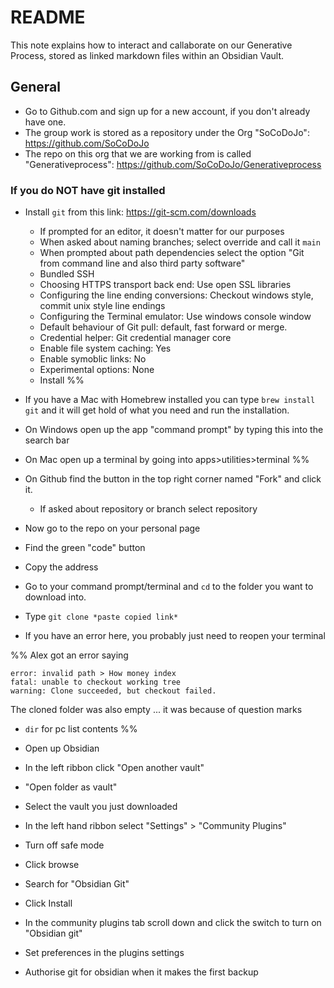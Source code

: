 # README

This note explains how to interact and callaborate on our Generative Process, stored as linked markdown files within an Obsidian Vault. 

## General
- Go to Github.com and sign up for a new account, if you don't already have one.
- The group work is stored as a repository under the Org "SoCoDoJo": https://github.com/SoCoDoJo
- The repo on this org that we are working from is called "Generativeprocess": https://github.com/SoCoDoJo/Generativeprocess

### If you do NOT have git installed
- Install `git` from this link: https://git-scm.com/downloads
	- If prompted for an editor, it doesn't matter for our purposes
	- When asked about naming branches; select override and call it `main`
	- When prompted about path dependencies select the option "Git from command line and also third party software"
	- Bundled SSH
	- Choosing HTTPS transport back end: Use open SSL libraries
	- Configuring the line ending conversions: Checkout windows style, commit unix style line endings
	- Configuring the Terminal emulator: Use windows console window
	- Default behaviour of Git pull: default, fast forward or merge.
	- Credential helper: Git credential manager core
	- Enable file system caching: Yes
	- Enable symoblic links: No
	- Experimental options: None
	- Install 
%%
- If you have a Mac with Homebrew installed you can type `brew install git` and it will get hold of what you need and run the installation. 

- On Windows open up the app "command prompt" by typing this into the search bar
- On Mac open up a terminal by going into apps>utilities>terminal
%%

- On Github find the button in the top right corner named "Fork" and click it.
	- If asked about repository or branch select repository
- Now go to the repo on your personal page 
- Find the green "code" button
- Copy the address
- Go to your command prompt/terminal and `cd` to the folder you want to download into.
- Type `git clone *paste copied link*`
- If you have an error here, you probably just need to reopen your terminal

%%
Alex got an error saying 
```
error: invalid path > How money index
fatal: unable to checkout working tree
warning: Clone succeeded, but checkout failed.
```
The cloned folder was also empty
... it was because of question marks
- `dir` for pc list contents
%%

- Open up Obsidian
- In the left ribbon click "Open another vault"
- "Open folder as vault"
- Select the vault you just downloaded


- In the left hand ribbon select "Settings" > "Community Plugins"
- Turn off safe mode
- Click browse
- Search for "Obsidian Git"
- Click Install
- In the community plugins tab scroll down and click the switch to turn on "Obsidian git"
- Set preferences in the plugins settings

- Authorise git for obsidian when it makes the first backup